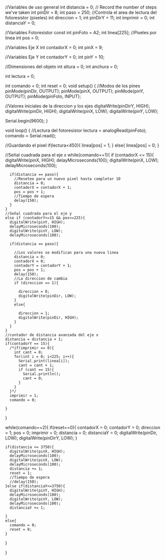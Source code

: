 
//Variables de uso general
int distancia = 0; // Record the number of steps we've taken 
int pinDir = 8;
int paso = 250; //Controla el area de lectura del fotoresistor (pixeles)
int direccion = 1;
int pinDirY = 11;
int imprimir = 0;
int distanciaY = 0;

//Variables Fotoresistor
const int pinFoto = A2;
int linea[225]; //Pixeles por linea
int pos = 0;

//Variables Eje X
int contadorX = 0;
int pinX = 9;

//Variables Eje Y
int contadorY = 0;
int pinY = 10;

//Dimensiones del objeto
int altura = 0;
int anchura = 0;

int lectura = 0;

int comando = 0;
int reset = 0;
void setup() {
  //Modos de los pines
  pinMode(pinDir, OUTPUT);
  pinMode(pinX, OUTPUT);
  pinMode(pinY, OUTPUT);
  pinMode(pinFoto, INPUT);
  
  //Valores iniciales de la direccion y los ejes
  digitalWrite(pinDirY, HIGH);
  digitalWrite(pinDir, HIGH);
  digitalWrite(pinX, LOW);
  digitalWrite(pinY, LOW);
  
  Serial.begin(9600);
}

void loop() {
  //Lectura del fotoresistor
  lectura = analogRead(pinFoto);
  comando = Serial.read();
  
  //Guardando el pixel
  if(lectura<450){
    linea[pos] = 1;
  }
  else{
    linea[pos] = 0;
  }
  
  //Señal cuadrada para el eje x
  while(comando==1){
    if (contadorX <= 15){
      digitalWrite(pinX, HIGH);
      delayMicroseconds(100);
      digitalWrite(pinX, LOW);
      delayMicroseconds(100);
      
      if(distancia == paso){
        //Reseteo para un nuevo pixel hasta completar 10
        distancia = 0;
        contadorX = contadorX + 1;
        pos = pos + 1;
        //Tiempo de espera
        delay(150);
      }
    }
    //Señal cuadrada para el eje y
    else if (contadorY<=15 && pos<=225){
      digitalWrite(pinY, HIGH);
      delayMicroseconds(100);
      digitalWrite(pinY, LOW);
      delayMicroseconds(100);
      
      if(distancia == paso){
        
        //Los valores se modifican para una nueva linea
        distancia = 0;
        contadorX = 0;
        contadorY = contadorY + 1;
        pos = pos + 1;
        delay(150);
        //La direccion de cambia
        if (direccion == 1){
          
          direccion = 0;
          digitalWrite(pinDir, LOW);
        }
        else{
          
          direccion = 1;
          digitalWrite(pinDir, HIGH);
        }
      }
    }
    //contador de distancia avanzada del eje x
    distancia = distancia + 1;
    if(contadorY == 15){
      /*if(imprimir == 0){
        int cant = 0;
        for(int i = 0; i<225; i++){
          Serial.print(linea[i]);
          cant = cant + 1;
          if (cant == 15){
            Serial.println();
            cant = 0;
          }
        }
      }*/
      imprimir = 1;
      comando = 0;
      
    }
  }
  
  while(comando==2){
    if(reset==0){
      contadorX = 0;
      contadorY = 0;
      direccion = 1;
      pos = 0;
      imprimir = 0;
      distancia = 0;
      distanciaY = 0;
      digitalWrite(pinDir, LOW);
      digitalWrite(pinDirY, LOW);
    }
    
    if(distancia <= 3750){
      digitalWrite(pinX, HIGH);
      delayMicroseconds(100);
      digitalWrite(pinX, LOW);
      delayMicroseconds(100);
      distancia += 1;
      reset = 1;
      //Tiempo de espera
      //delay(150);
    }else if(distanciaY<=3750){
      digitalWrite(pinY, HIGH);
      delayMicroseconds(100);
      digitalWrite(pinY, LOW);
      delayMicroseconds(100);
      distanciaY += 1;
      
    }
    else{
      comando = 0;
      reset = 0;
    }
    
  }
  
}
